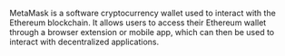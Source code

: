 MetaMask is a software cryptocurrency wallet used to interact with the Ethereum blockchain. It allows users to access their Ethereum wallet through a browser extension or mobile app, which can then be used to interact with decentralized applications.